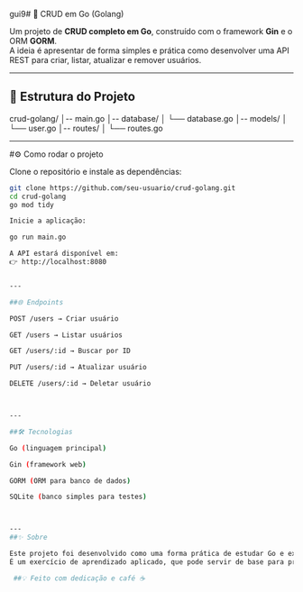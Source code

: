 gui9# 🚀 CRUD em Go (Golang)

Um projeto de **CRUD completo em Go**, construído com o framework **Gin** e o ORM **GORM**.  
A ideia é apresentar de forma simples e prática como desenvolver uma API REST para criar, listar, atualizar e remover usuários.

---
## 📂 Estrutura do Projeto

crud-golang/ │-- main.go │-- database/ │   └── database.go │-- models/ │   └── user.go │-- routes/ │   └── routes.go

---

#⚙️ Como rodar o projeto

Clone o repositório e instale as dependências:
```bash
git clone https://github.com/seu-usuario/crud-golang.git
cd crud-golang
go mod tidy

Inicie a aplicação:

go run main.go

A API estará disponível em:
👉 http://localhost:8080


---

##🌐 Endpoints

POST /users → Criar usuário

GET /users → Listar usuários

GET /users/:id → Buscar por ID

PUT /users/:id → Atualizar usuário

DELETE /users/:id → Deletar usuário



---

##🛠 Tecnologias

Go (linguagem principal)

Gin (framework web)

GORM (ORM para banco de dados)

SQLite (banco simples para testes)



---
##✨ Sobre

Este projeto foi desenvolvido como uma forma prática de estudar Go e explorar na prática conceitos de CRUD, APIs REST e persistência de dados.
É um exercício de aprendizado aplicado, que pode servir de base para projetos maiores e mais completos.

 ##💡 Feito com dedicação e café ☕
